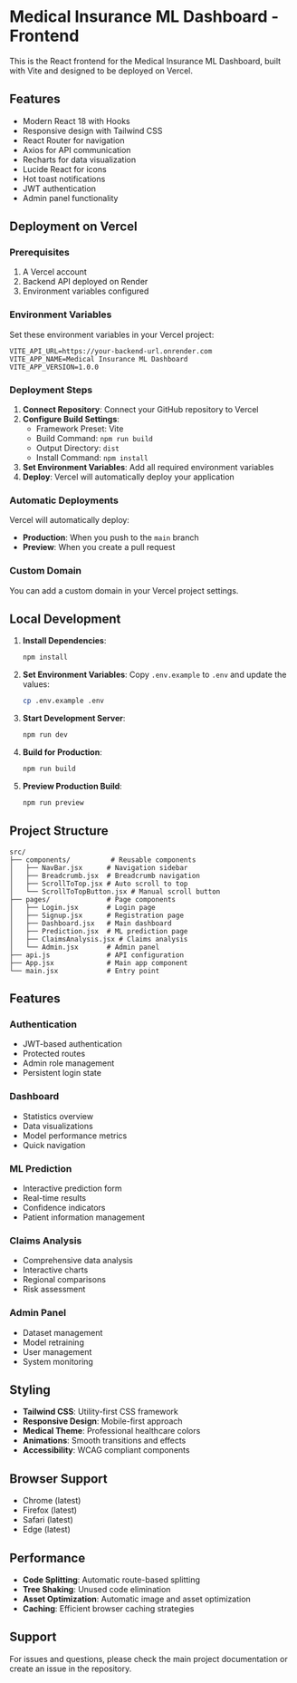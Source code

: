 # Medical Insurance ML Dashboard - Frontend

This is the React frontend for the Medical Insurance ML Dashboard, built with Vite and designed to be deployed on Vercel.

## Features

- Modern React 18 with Hooks
- Responsive design with Tailwind CSS
- React Router for navigation
- Axios for API communication
- Recharts for data visualization
- Lucide React for icons
- Hot toast notifications
- JWT authentication
- Admin panel functionality

## Deployment on Vercel

### Prerequisites

1. A Vercel account
2. Backend API deployed on Render
3. Environment variables configured

### Environment Variables

Set these environment variables in your Vercel project:

```
VITE_API_URL=https://your-backend-url.onrender.com
VITE_APP_NAME=Medical Insurance ML Dashboard
VITE_APP_VERSION=1.0.0
```

### Deployment Steps

1. **Connect Repository**: Connect your GitHub repository to Vercel
2. **Configure Build Settings**:
   - Framework Preset: Vite
   - Build Command: `npm run build`
   - Output Directory: `dist`
   - Install Command: `npm install`
3. **Set Environment Variables**: Add all required environment variables
4. **Deploy**: Vercel will automatically deploy your application

### Automatic Deployments

Vercel will automatically deploy:
- **Production**: When you push to the `main` branch
- **Preview**: When you create a pull request

### Custom Domain

You can add a custom domain in your Vercel project settings.

## Local Development

1. **Install Dependencies**:
   ```bash
   npm install
   ```

2. **Set Environment Variables**:
   Copy `.env.example` to `.env` and update the values:
   ```bash
   cp .env.example .env
   ```

3. **Start Development Server**:
   ```bash
   npm run dev
   ```

4. **Build for Production**:
   ```bash
   npm run build
   ```

5. **Preview Production Build**:
   ```bash
   npm run preview
   ```

## Project Structure

```
src/
├── components/          # Reusable components
│   ├── NavBar.jsx      # Navigation sidebar
│   ├── Breadcrumb.jsx  # Breadcrumb navigation
│   ├── ScrollToTop.jsx # Auto scroll to top
│   └── ScrollToTopButton.jsx # Manual scroll button
├── pages/              # Page components
│   ├── Login.jsx       # Login page
│   ├── Signup.jsx      # Registration page
│   ├── Dashboard.jsx   # Main dashboard
│   ├── Prediction.jsx  # ML prediction page
│   ├── ClaimsAnalysis.jsx # Claims analysis
│   └── Admin.jsx       # Admin panel
├── api.js              # API configuration
├── App.jsx             # Main app component
└── main.jsx            # Entry point
```

## Features

### Authentication
- JWT-based authentication
- Protected routes
- Admin role management
- Persistent login state

### Dashboard
- Statistics overview
- Data visualizations
- Model performance metrics
- Quick navigation

### ML Prediction
- Interactive prediction form
- Real-time results
- Confidence indicators
- Patient information management

### Claims Analysis
- Comprehensive data analysis
- Interactive charts
- Regional comparisons
- Risk assessment

### Admin Panel
- Dataset management
- Model retraining
- User management
- System monitoring

## Styling

- **Tailwind CSS**: Utility-first CSS framework
- **Responsive Design**: Mobile-first approach
- **Medical Theme**: Professional healthcare colors
- **Animations**: Smooth transitions and effects
- **Accessibility**: WCAG compliant components

## Browser Support

- Chrome (latest)
- Firefox (latest)
- Safari (latest)
- Edge (latest)

## Performance

- **Code Splitting**: Automatic route-based splitting
- **Tree Shaking**: Unused code elimination
- **Asset Optimization**: Automatic image and asset optimization
- **Caching**: Efficient browser caching strategies

## Support

For issues and questions, please check the main project documentation or create an issue in the repository.
